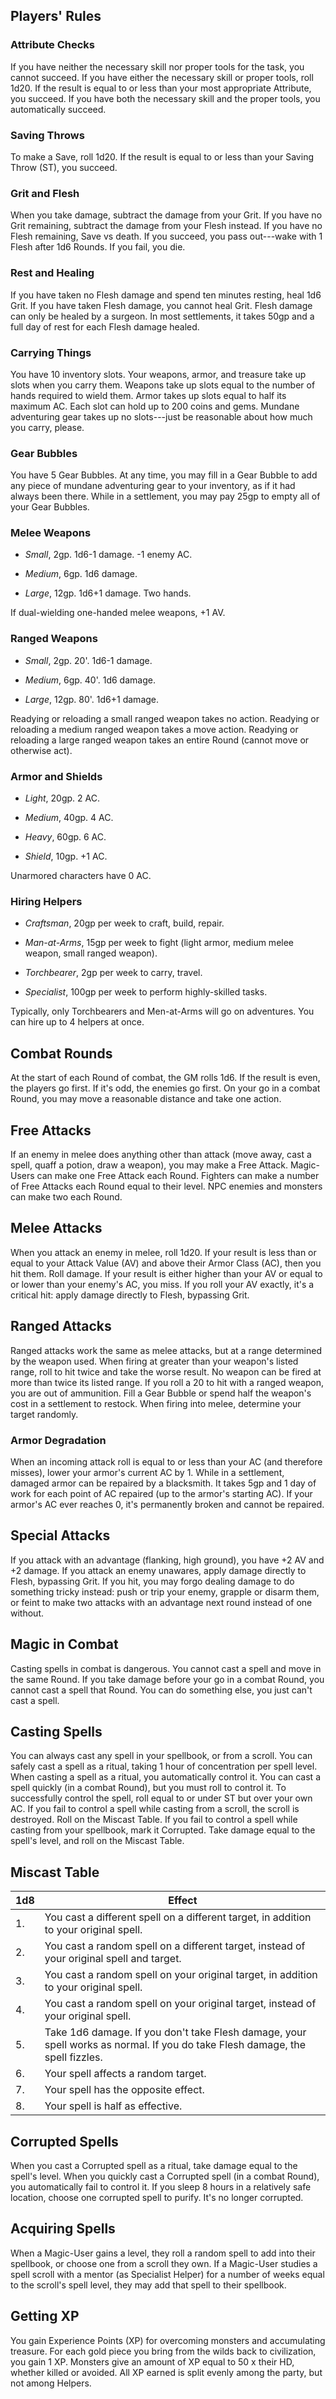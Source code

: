 
Players' Rules
--------------

### Attribute Checks

If you have neither the necessary skill nor proper tools for the task, you cannot succeed. If you have either the necessary skill or proper tools, roll 1d20. If the result is equal to or less than your most appropriate Attribute, you succeed. If you have both the necessary skill and the proper tools, you automatically succeed.

### Saving Throws

To make a Save, roll 1d20. If the result is equal to or less than your Saving Throw (ST), you succeed.

### Grit and Flesh

When you take damage, subtract the damage from your Grit. If you have no Grit remaining, subtract the damage from your Flesh instead. If you have no Flesh remaining, Save vs death. If you succeed, you pass out---wake with 1 Flesh after 1d6 Rounds. If you fail, you die.

### Rest and Healing

If you have taken no Flesh damage and spend ten minutes resting, heal 1d6 Grit. If you have taken Flesh damage, you cannot heal Grit. Flesh damage can only be healed by a surgeon. In most settlements, it takes 50gp and a full day of rest for each Flesh damage healed.

### Carrying Things

You have 10 inventory slots. Your weapons, armor, and treasure take up slots when you carry them. Weapons take up slots equal to the number of hands required to wield them. Armor takes up slots equal to half its maximum AC. Each slot can hold up to 200 coins and gems. Mundane adventuring gear takes up no slots---just be reasonable about how much you carry, please.

### Gear Bubbles

You have 5 Gear Bubbles. At any time, you may fill in a Gear Bubble to add any piece of mundane adventuring gear to your inventory, as if it had always been there. While in a settlement, you may pay 25gp to empty all of your Gear Bubbles.

### Melee Weapons

-   *Small*, 2gp. 1d6-1 damage. -1 enemy AC.

-   *Medium*, 6gp. 1d6 damage.

-   *Large*, 12gp. 1d6+1 damage. Two hands.

If dual-wielding one-handed melee weapons, +1 AV.

### Ranged Weapons

-   *Small*, 2gp. 20'. 1d6-1 damage.

-   *Medium*, 6gp. 40'. 1d6 damage.

-   *Large*, 12gp. 80'. 1d6+1 damage.

Readying or reloading a small ranged weapon takes no action. Readying or reloading a medium ranged weapon takes a move action. Readying or reloading a large ranged weapon takes an entire Round (cannot move or otherwise act).

### Armor and Shields

-   *Light*, 20gp. 2 AC.

-   *Medium*, 40gp. 4 AC.

-   *Heavy*, 60gp. 6 AC.

-   *Shield*, 10gp. +1 AC.

Unarmored characters have 0 AC.

### Hiring Helpers

-   *Craftsman*, 20gp per week to craft, build, repair.

-   *Man-at-Arms*, 15gp per week to fight (light armor, medium melee weapon, small ranged weapon).

-   *Torchbearer*, 2gp per week to carry, travel.

-   *Specialist*, 100gp per week to perform highly-skilled tasks.

Typically, only Torchbearers and Men-at-Arms will go on adventures. You can hire up to 4 helpers at once.

Combat Rounds
-------------

At the start of each Round of combat, the GM rolls 1d6. If the result is even, the players go first. If it's odd, the enemies go first. On your go in a combat Round, you may move a reasonable distance and take one action.

Free Attacks
------------

If an enemy in melee does anything other than attack (move away, cast a spell, quaff a potion, draw a weapon), you may make a Free Attack. Magic-Users can make one Free Attack each Round. Fighters can make a number of Free Attacks each Round equal to their level. NPC enemies and monsters can make two each Round.

Melee Attacks
-------------

When you attack an enemy in melee, roll 1d20. If your result is less than or equal to your Attack Value (AV) and above their Armor Class (AC), then you hit them. Roll damage. If your result is either higher than your AV or equal to or lower than your enemy's AC, you miss. If you roll your AV exactly, it's a critical hit: apply damage directly to Flesh, bypassing Grit.

Ranged Attacks
--------------

Ranged attacks work the same as melee attacks, but at a range determined by the weapon used. When firing at greater than your weapon's listed range, roll to hit twice and take the worse result. No weapon can be fired at more than twice its listed range. If you roll a 20 to hit with a ranged weapon, you are out of ammunition. Fill a Gear Bubble or spend half the weapon's cost in a settlement to restock. When firing into melee, determine your target randomly.

### Armor Degradation

When an incoming attack roll is equal to or less than your AC (and therefore misses), lower your armor's current AC by 1. While in a settlement, damaged armor can be repaired by a blacksmith. It takes 5gp and 1 day of work for each point of AC repaired (up to the armor's starting AC). If your armor's AC ever reaches 0, it's permanently broken and cannot be repaired.

Special Attacks
---------------

If you attack with an advantage (flanking, high ground), you have +2 AV and +2 damage. If you attack an enemy unawares, apply damage directly to Flesh, bypassing Grit. If you hit, you may forgo dealing damage to do something tricky instead: push or trip your enemy, grapple or disarm them, or feint to make two attacks with an advantage next round instead of one without.

Magic in Combat
---------------

Casting spells in combat is dangerous. You cannot cast a spell and move in the same Round. If you take damage before your go in a combat Round, you cannot cast a spell that Round. You can do something else, you just can't cast a spell.

Casting Spells
--------------

You can always cast any spell in your spellbook, or from a scroll. You can safely cast a spell as a ritual, taking 1 hour of concentration per spell level. When casting a spell as a ritual, you automatically control it. You can cast a spell quickly (in a combat Round), but you must roll to control it. To successfully control the spell, roll equal to or under ST but over your own AC. If you fail to control a spell while casting from a scroll, the scroll is destroyed. Roll on the Miscast Table. If you fail to control a spell while casting from your spellbook, mark it Corrupted. Take damage equal to the spell's level, and roll on the Miscast Table.

Miscast Table
-------------

| 1d8 | Effect |
| --- | --- |
| 1. | You cast a different spell on a different target, in addition to your original spell. |
| 2. | You cast a random spell on a different target, instead of your original spell and target. |
| 3. | You cast a random spell on your original target, in addition to your original spell. |
| 4. | You cast a random spell on your original target, instead of your original spell. |
| 5. | Take 1d6 damage. If you don't take Flesh damage, your spell works as normal. If you do take Flesh damage, the spell fizzles. |
| 6. | Your spell affects a random target. |
| 7. | Your spell has the opposite effect. |
| 8. | Your spell is half as effective. |

Corrupted Spells
----------------

When you cast a Corrupted spell as a ritual, take damage equal to the spell's level. When you quickly cast a Corrupted spell (in a combat Round), you automatically fail to control it. If you sleep 8 hours in a relatively safe location, choose one corrupted spell to purify. It's no longer corrupted.

Acquiring Spells
----------------

When a Magic-User gains a level, they roll a random spell to add into their spellbook, or choose one from a scroll they own. If a Magic-User studies a spell scroll with a mentor (as Specialist Helper) for a number of weeks equal to the scroll's spell level, they may add that spell to their spellbook.

Getting XP
----------

You gain Experience Points (XP) for overcoming monsters and accumulating treasure. For each gold piece you bring from the wilds back to civilization, you gain 1 XP. Monsters give an amount of XP equal to 50 x their HD, whether killed or avoided. All XP earned is split evenly among the party, but not among Helpers.
